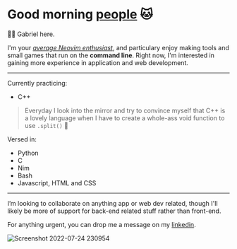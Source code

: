# Good morning [people](https://www.youtube.com/watch?v=iqWqSxJtBDw&ab_channel=klantskalle) 🐱

👋🤡 Gabriel here.

I'm your *[average Neovim enthusiast](https://upload.wikimedia.org/wikipedia/commons/9/92/5_circus_clowns_LCCN2002718921.jpg)*, and particulary enjoy making tools and small games that run on the **command line**. Right now, I'm interested in gaining more experience in application and web development.

------

Currently practicing:
* C++
> Everyday I look into the mirror and try to convince myself that C++ is a lovely language when I have to create a whole-ass void function to use `.split()` 💞️

Versed in: 
* Python
* C
* Nim
* Bash 
* Javascript, HTML and CSS

------

I’m looking to collaborate on anything app or web dev related, though I'll likely be more of support for back-end related stuff rather than front-end.  

For anything urgent, you can drop me a message on my [linkedin](https://www.linkedin.com/in/gabriel-ong-a87022208/).  

![Screenshot 2022-07-24 230954](https://user-images.githubusercontent.com/117062305/205640295-b29d6c08-1fb5-4621-bca6-ed72b8b9444f.jpg)
